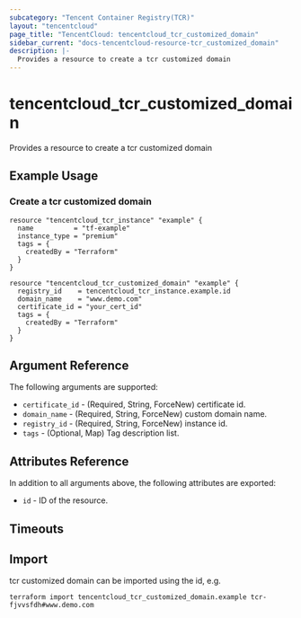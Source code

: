 ```yaml
---
subcategory: "Tencent Container Registry(TCR)"
layout: "tencentcloud"
page_title: "TencentCloud: tencentcloud_tcr_customized_domain"
sidebar_current: "docs-tencentcloud-resource-tcr_customized_domain"
description: |-
  Provides a resource to create a tcr customized domain
---
```


# tencentcloud_tcr_customized_domain

Provides a resource to create a tcr customized domain

## Example Usage

### Create a tcr customized domain

```hcl
resource "tencentcloud_tcr_instance" "example" {
  name          = "tf-example"
  instance_type = "premium"
  tags = {
    createdBy = "Terraform"
  }
}

resource "tencentcloud_tcr_customized_domain" "example" {
  registry_id    = tencentcloud_tcr_instance.example.id
  domain_name    = "www.demo.com"
  certificate_id = "your_cert_id"
  tags = {
    createdBy = "Terraform"
  }
}
```

## Argument Reference

The following arguments are supported:

* `certificate_id` - (Required, String, ForceNew) certificate id.
* `domain_name` - (Required, String, ForceNew) custom domain name.
* `registry_id` - (Required, String, ForceNew) instance id.
* `tags` - (Optional, Map) Tag description list.

## Attributes Reference

In addition to all arguments above, the following attributes are exported:

* `id` - ID of the resource.



## Timeouts

<no value>


## Import

tcr customized domain can be imported using the id, e.g.

```
terraform import tencentcloud_tcr_customized_domain.example tcr-fjvvsfdh#www.demo.com
```

